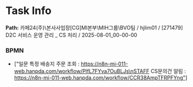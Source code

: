 # Task Info

**Path:** 카페24(주)\본사사업장\[CG]MI본부\MIH그룹\BVO팀 / hjlim01 / [271479] D2C 서비스 운영 관리 _ CS 처리 / 2025-08-01_00-00-00

### BPMN
- ["일문 특정 배송지 주문 조회 : https://n8n-mi-011-web.hanpda.com/workflow/PlfL7FYva7OuBLJs\nSTAFF CS문의건 알림 : https://n8n-mi-011-web.hanpda.com/workflow/CCR38AmpTFRPFYng"]

